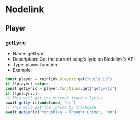 # Nodelink

## Player

### getLyric
- Name: getLyric
- Description: Get the current song's lyric on Nodelink's API
- Type: player function
- Example: 
```js
const player = rainlink.players.get("guild_id")
if (!player) return
const getLyric = player.functions.get("getLyric")
if (!getLyric)
// This will get the current track's lyrics
await getLyric(undefined, "en")
// This will get the lyrics by trackname
await getLyric("Yorushika - Thought Crime", "en")
```
